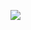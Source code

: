 [<img src="[http://www.google.com.au/images/nav_logo7.png](https://cdn.discordapp.com/attachments/1022998020918362133/1030813352508801124/unknown.png)">](https://github.com/BlurryGuy/Colored-Text-In-Colorama)
